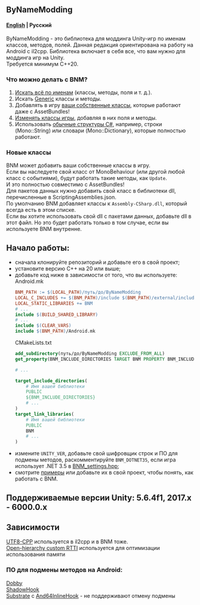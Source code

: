 ## ByNameModding
#### [English](https://github.com/ByNameModding/BNM-Android/blob/master/README.md) | Русский
ByNameModding - это библиотека для моддинга Unity-игр по именам классов, методов, полей. Данная редакция ориентирована на работу на Android с il2cpp. Библиотека включает в себя все, что вам нужно для моддинга игр на Unity.<br>
Требуется минимум C++20.

### Что можно делать с BNM?
1. [Искать всё по именам](examples/01_Basics.cpp) (классы, методы, поля и т. д.).
2. Искать [Generic](examples/03_Generic.cpp) классы и методы.
3. Добавлять в игру [ваши собственные классы](examples/05_ClassesManagement.cpp), которые работают даже с AssetBundles!
4. [Изменять классы игры](examples/05_ClassesManagement.cpp), добавляя в них поля и методы.
5. Использовать [обычные структуры С#](examples/02_OtherStructures.cpp), например, строки (Mono::String) или словари (Mono::Dictionary), которые полностью работают.

### Новые классы
BNM может добавить ваши собственные классы в игру.<br>
Если вы наследуете свой класс от MonoBehaviour (или другой любой класс с событиями), будут работать такие методы, как `Update`.<br>
И это полностью совместимо с AssetBundles!<br>
Для пакетов данных нужно добавить свой класс в библиотеки dll, перечисленные в ScriptingAssemblies.json.<br>
По умолчанию BNM добавляет классы к `Assembly-CSharp.dll`, который всегда есть в этом списке.<br>
Если вы хотите использовать свой dll с пакетами данных, добавьте dll в этот файл. Но это будет работать только в том случае, если вы используете BNM внутренне.<br>

## Начало работы:
+ сначала клонируйте репозиторий и добавьте его в свой проект;
+ установите версию C++ на 20 или выше;
+ добавьте код ниже в зависимости от того, что вы используете:<br>
    Android.mk
    ```mk
    BNM_PATH := $(LOCAL_PATH)/путь/до/ByNameModding
    LOCAL_C_INCLUDES += $(BNM_PATH)/include $(BNM_PATH)/external/include
    LOCAL_STATIC_LIBRARIES += BNM
    # ...
    include $(BUILD_SHARED_LIBRARY)
    # ...
    include $(CLEAR_VARS)
    include $(BNM_PATH)/Android.mk
    ```
    CMakeLists.txt
    ```cmake
    add_subdirectory(путь/до/ByNameModding EXCLUDE_FROM_ALL)
    get_property(BNM_INCLUDE_DIRECTORIES TARGET BNM PROPERTY BNM_INCLUDE_DIRECTORIES)
	
    # ...
	
    target_include_directories(
        # Имя вашей библиотеки
        PUBLIC
        ${BNM_INCLUDE_DIRECTORIES}
        # ...
    )
    target_link_libraries(
        # Имя вашей библиотеки
        PUBLIC
        BNM
        # ...
    )
    ```
+ измените `UNITY_VER`, добавьте свой шифровщик строк и ПО для подмены методов, раскомментируйте `BNM_DOTNET35`, если игра использует .NET 3.5 в [BNM_settings.hpp](include/BNM/UserSettings/GlobalSettings.hpp);
+ смотрите [примеры](examples) или добавьте их в свой проект, чтобы понять, как работать с BNM.

## Поддерживаемые версии Unity: 5.6.4f1, 2017.x - 6000.0.x

## Зависимости
[UTF8-CPP](https://github.com/nemtrif/utfcpp) используется в il2cpp и в BNM тоже.<br>
[Open-hierarchy custom RTTI](https://github.com/royvandam/rtti/tree/cf0dee6fb3999573f45b0726a8d5739022e3dacf) используется для оптимизации использования памяти
### ПО для подмены методов на Android:
[Dobby](https://github.com/jmpews/Dobby)<br>
[ShadowHook](https://github.com/bytedance/android-inline-hook)<br>
[Substrate](https://github.com/jbro129/Unity-Substrate-Hook-Android/tree/master/C%2B%2B/Substrate) с [And64InlineHook](https://github.com/Rprop/And64InlineHook) - не поддерживают отмену подмены